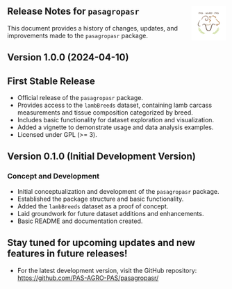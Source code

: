 
<!-- NEWS.md is generated from news.Rmd. Please edit that file -->

## Release Notes for `pasagropasr` <a href='https://github.com/PAS-AGRO-PAS/pasagropasr/'><img src='man/figures/logo.png' align="right" height="80" /></a>

This document provides a history of changes, updates, and improvements
made to the `pasagropasr` package.

## Version 1.0.0 (2024-04-10)

## First Stable Release

- Official release of the `pasagropasr` package.
- Provides access to the `lambBreeds` dataset, containing lamb carcass
  measurements and tissue composition categorized by breed.
- Includes basic functionality for dataset exploration and
  visualization.
- Added a vignette to demonstrate usage and data analysis examples.
- Licensed under GPL (\>= 3).

## Version 0.1.0 (Initial Development Version)

### Concept and Development

- Initial conceptualization and development of the `pasagropasr`
  package.
- Established the package structure and basic functionality.
- Added the `lambBreeds` dataset as a proof of concept.
- Laid groundwork for future dataset additions and enhancements.
- Basic README and documentation created.

## Stay tuned for upcoming updates and new features in future releases!

- For the latest development version, visit the GitHub repository:
  <https://github.com/PAS-AGRO-PAS/pasagropasr/>
